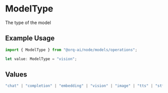 # ModelType

The type of the model

## Example Usage

```typescript
import { ModelType } from "@orq-ai/node/models/operations";

let value: ModelType = "vision";
```

## Values

```typescript
"chat" | "completion" | "embedding" | "vision" | "image" | "tts" | "stt" | "rerank"
```